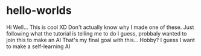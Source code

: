 # hello-worlds
Hi
Well... This is cool XD Don't actually know why I made one of these. Just following what the tutorial is telling me to do
I guess, probbaly wanted to join this to make an AI
That's my final goal with this... Hobby? I guess I want to make a self-learning AI
